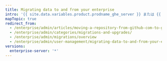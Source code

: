 ```yaml
---
title: Migrating data to and from your enterprise
intro: '{{ site.data.variables.product.prodname_ghe_server }} または {{ site.data.variables.product.prodname_dotcom_the_website }} からユーザ、Organization、およびリポジトリデータをエクスポートして、そのデータを {{ site.data.variables.product.product_location_enterprise }} にインポートできます。'
mapTopic: true
redirect_from:
  - /enterprise/admin/articles/moving-a-repository-from-github-com-to-github-enterprise/
  - /enterprise/admin/categories/migrations-and-upgrades/
  - /enterprise/admin/migrations/overview
  - /enterprise/admin/user-management/migrating-data-to-and-from-your-enterprise
versions:
  enterprise-server: '*'
---
```


